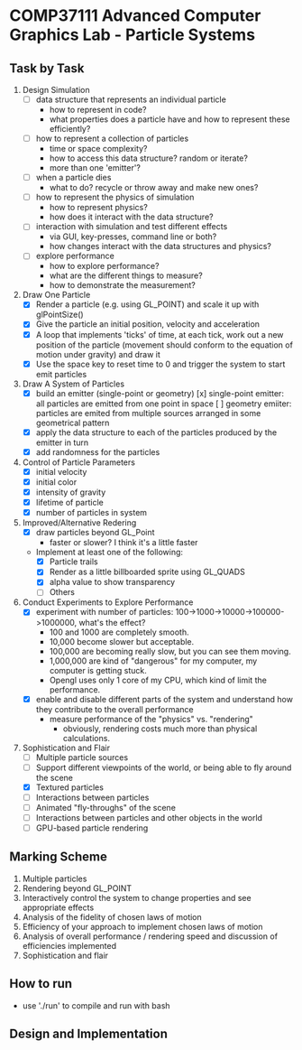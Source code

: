 # COMP37111 Advanced Computer Graphics Lab - Particle Systems

## Task by Task

1. Design Simulation
    * [ ] data structure that represents an individual particle
        * how to represent in code?
        * what properties does a particle have and how to represent these efficiently?
    * [ ] how to represent a collection of particles
        * time or space complexity?
        * how to access this data structure? random or iterate?
        * more than one 'emitter'?
    * [ ] when a particle dies
        * what to do? recycle or throw away and make new ones?
    * [ ] how to represent the physics of simulation
        * how to represent physics?
        * how does it interact with the data structure?
    * [ ] interaction with simulation and test different effects
        * via GUI, key-presses, command line or both?
        * how changes interact with the data structures and physics?
    * [ ] explore performance
        * how to explore performance?
        * what are the different things to measure?
        * how to demonstrate the measurement?
2. Draw One Particle
   * [x] Render a particle (e.g. using GL_POINT) and scale it up with glPointSize()
   * [x] Give the particle an initial position, velocity and acceleration
   * [x] A loop that implements 'ticks' of time, at each tick, work out a new position of the particle (movement should conform to the equation of motion under gravity) and draw it
   * [x] Use the space key to reset time to 0 and trigger the system to start emit particles
3. Draw A System of Particles
   * [x] build an emitter (single-point or geometry)
     [x] single-point emitter: all particles are emitted from one point in space
     [ ] geometry emiiter: particles are emited from multiple sources arranged in some geometrical pattern
   * [x] apply the data structure to each of the particles produced by the emitter in turn
   * [x] add randomness for the particles
4. Control of Particle Parameters
   * [x] initial velocity
   * [x] initial color
   * [x] intensity of gravity
   * [x] lifetime of particle
   * [x] number of particles in system
5. Improved/Alternative Redering
   * [x] draw particles beyond GL_Point
     * faster or slower? I think it's a little faster
   * Implement at least one of the following:
     * [x] Particle trails
     * [x] Render as a little billboarded sprite using GL_QUADS
     * [x] alpha value to show transparency
     * [ ] Others
6. Conduct Experiments to Explore Performance
   * [x] experiment with number of particles: 100->1000->10000->100000->1000000, what's the effect?
     * 100 and 1000 are completely smooth.
     * 10,000 become slower but acceptable.
     * 100,000 are becoming really slow, but you can see them moving.
     * 1,000,000 are kind of "dangerous" for my computer, my computer is getting stuck.
     * Opengl uses only 1 core of my CPU, which kind of limit the performance.
   * [x] enable and disable different parts of the system and understand how they contribute to the overall performance
     * measure performance of the "physics" vs. "rendering"
       * obviously, rendering costs much more than physical calculations.
7. Sophistication and Flair
   * [ ] Multiple particle sources
   * [ ] Support different viewpoints of the world, or being able to fly around the scene
   * [x] Textured particles
   * [ ] Interactions between particles
   * [ ] Animated "fly-throughs" of the scene
   * [ ] Interactions between particles and other objects in the world
   * [ ] GPU-based particle rendering

## Marking Scheme

1. Multiple particles
2. Rendering beyond GL_POINT
3. Interactively control the system to change properties and see appropriate effects
4. Analysis of the fidelity of chosen laws of motion
5. Efficiency of your approach to implement chosen laws of motion
6. Analysis of overall performance / rendering speed and discussion of efficiencies implemented
7. Sophistication and flair

## How to run

* use './run' to compile and run with bash

## Design and Implementation
